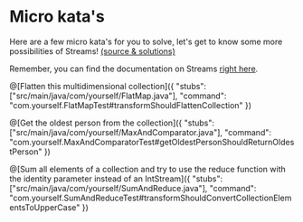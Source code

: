 # Micro kata's
Here are a few micro kata's for you to solve, let's get to know some more possibilities of Streams! [(source & solutions)](https://technologyconversations.com/2014/11/04/java-8-streams-micro-katas/)

Remember, you can find the documentation on Streams [right here](https://docs.oracle.com/javase/8/docs/api/java/util/stream/Stream.html).

@[Flatten this multidimensional collection]({
    "stubs": ["src/main/java/com/yourself/FlatMap.java"], 
    "command": "com.yourself.FlatMapTest#transformShouldFlattenCollection"
})

@[Get the oldest person from the collection]({
    "stubs": ["src/main/java/com/yourself/MaxAndComparator.java"], 
    "command": "com.yourself.MaxAndComparatorTest#getOldestPersonShouldReturnOldestPerson"
})

@[Sum all elements of a collection and try to use the reduce function with the identity parameter instead of an IntStream]({
    "stubs": ["src/main/java/com/yourself/SumAndReduce.java"], 
    "command": "com.yourself.SumAndReduceTest#transformShouldConvertCollectionElementsToUpperCase"
})